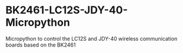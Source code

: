 # BK2461-LC12S-JDY-40-Micropython
Micropython to control the LC12S and JDY-40 wireless communication boards based on the BK2461
